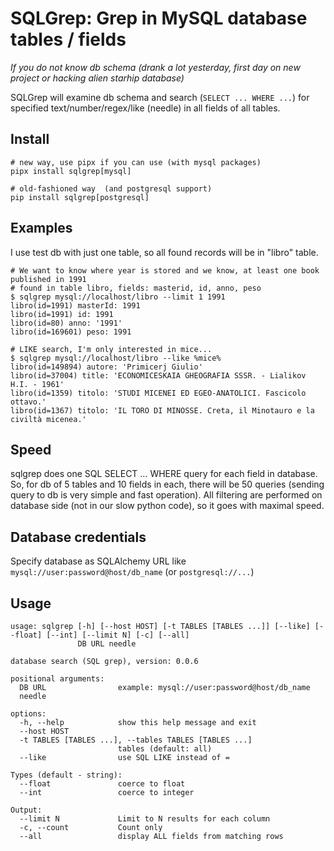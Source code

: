 # SQLGrep: Grep in MySQL database tables / fields

*If you do not know db schema (drank a lot yesterday, first day on new project or hacking alien starhip database)*

SQLGrep will examine db schema and search (`SELECT ... WHERE ...`) for specified text/number/regex/like (needle) in all fields of all tables.

## Install
~~~
# new way, use pipx if you can use (with mysql packages)
pipx install sqlgrep[mysql]

# old-fashioned way  (and postgresql support)
pip install sqlgrep[postgresql]
~~~

## Examples
I use test db with just one table, so all found records will be in "libro" table.

~~~shell
# We want to know where year is stored and we know, at least one book published in 1991
# found in table libro, fields: masterid, id, anno, peso
$ sqlgrep mysql://localhost/libro --limit 1 1991
libro(id=1991) masterId: 1991
libro(id=1991) id: 1991
libro(id=80) anno: '1991'
libro(id=169601) peso: 1991

# LIKE search, I'm only interested in mice...
$ sqlgrep mysql://localhost/libro --like %mice%
libro(id=149894) autore: 'Primicerj Giulio'
libro(id=37004) title: 'ECONOMICESKAIA GHEOGRAFIA SSSR. - Lialikov H.I. - 1961'
libro(id=1359) titolo: 'STUDI MICENEI ED EGEO-ANATOLICI. Fascicolo ottavo.'
libro(id=1367) titolo: 'IL TORO DI MINOSSE. Creta, il Minotauro e la civiltà micenea.'
~~~

## Speed
sqlgrep does one SQL SELECT ... WHERE query for each field in database. So, for db of 5 tables and 10 fields in each, there will be 50 queries (sending query to db is very simple and fast operation). All filtering are performed on database side (not in our slow python code), so it goes with maximal speed.

## Database credentials
Specify database as SQLAlchemy URL like `mysql://user:password@host/db_name` (or `postgresql://...`)

## Usage
~~~
usage: sqlgrep [-h] [--host HOST] [-t TABLES [TABLES ...]] [--like] [--float] [--int] [--limit N] [-c] [--all]
               DB URL needle

database search (SQL grep), version: 0.0.6

positional arguments:
  DB URL                example: mysql://user:password@host/db_name
  needle

options:
  -h, --help            show this help message and exit
  --host HOST
  -t TABLES [TABLES ...], --tables TABLES [TABLES ...]
                        tables (default: all)
  --like                use SQL LIKE instead of =

Types (default - string):
  --float               coerce to float
  --int                 coerce to integer

Output:
  --limit N             Limit to N results for each column
  -c, --count           Count only
  --all                 display ALL fields from matching rows
~~~